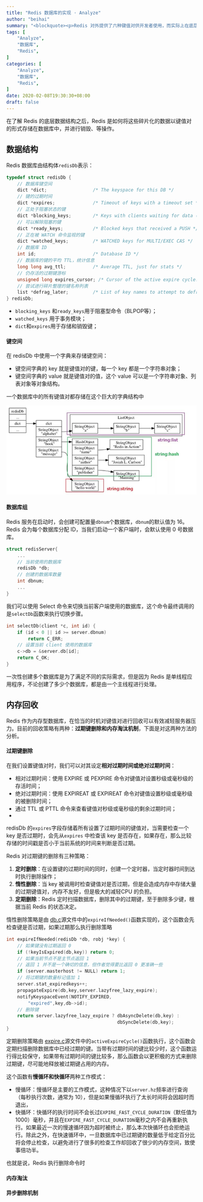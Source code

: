 ```yaml
---
title: "Redis 数据库的实现 · Analyze"
author: "beihai"
summary: "<blockquote><p>Redis 对外提供了六种键值对供开发者使用，而实际上在底层采用了多种基础数据结构来存储信息，并且会在必要的时刻进行类型转换。文章将会逐一介绍这些数据结构，以及它们的独特之处。</p></blockquote>"
tags: [
    "Analyze",
    "数据库",
    "Redis",
]
categories: [
    "Analyze",
	"数据库",
	"Redis",
]
date: 2020-02-08T19:30:30+08:00
draft: false
---
```


在了解 Redis 的底层数据结构之后，Redis 是如何将这些碎片化的数据以键值对的形式存储在数据库中，并进行销毁、等操作。

## 数据结构

Redis 数据库由结构体`redisDb`表示：

```c
typedef struct redisDb {
    // 数据库键空间
    dict *dict;                 /* The keyspace for this DB */
    // 键的过期时间
    dict *expires;              /* Timeout of keys with a timeout set */
    // 正处于阻塞状态的键
    dict *blocking_keys;        /* Keys with clients waiting for data (BLPOP)*/
    // 可以解除阻塞的键
    dict *ready_keys;           /* Blocked keys that received a PUSH */
    // 正在被 WATCH 命令监视的键
    dict *watched_keys;         /* WATCHED keys for MULTI/EXEC CAS */
    // 数据库 ID 
    int id;                     /* Database ID */
    // 数据库的键的平均 TTL，统计信息
    long long avg_ttl;          /* Average TTL, just for stats */
    // 仍存活的过期键游标
    unsigned long expires_cursor; /* Cursor of the active expire cycle. */
    // 尝试进行碎片整理的键名称列表
    list *defrag_later;         /* List of key names to attempt to defrag one by one, gradually. */
} redisDb;
```

- `blocking_keys` 和`ready_keys`用于阻塞型命令（BLPOP等）；
- `watched_keys` 用于事务模块；
- `dict`和`expires`用于存储和销毁键；

#### 键空间

在 redisDb 中使用一个字典来存储键空间：

- 键空间字典的 key 就是键值对的键，每一个 key 都是一个字符串对象；
- 键空间字典的 value 就是键值对的值，这个 value 可以是一个字符串对象、列表对象等对象结构。

一个数据库中的所有键值对都存储在这个巨大的字典结构中

![img](index.assets/v2-83572059d2a3aeae2d5f2a69860e5d57_hd.jpg)

#### 数据库组

Redis 服务在启动时，会创建可配置量`dbnum`个数据库，`dbnum`的默认值为 16。Redis 会为每个数据库分配 ID，当我们启动一个客户端时，会默认使用 0 号数据库。

```c
struct redisServer{
    ...
    // 当前使用的数据库
    redisDb *db;
    // 创建的数据库数量
    int dbnum;
    ...
}
```

我们可以使用 Select 命令来切换当前客户端使用的数据库，这个命令最终调用的是`selectDb`函数来执行切换步骤。

```c
int selectDb(client *c, int id) {
    if (id < 0 || id >= server.dbnum)
        return C_ERR;
    // 设置当前 client 使用的数据库
    c->db = &server.db[id];
    return C_OK;
}
```

一次性创建多个数据库是为了满足不同的实际需求，但是因为 Redis 是单线程应用程序，不论创建了多少个数据库，都是由一个主线程进行处理。

## 内存回收

Redis 作为内存型数据库，在恰当的时机对键值对进行回收可以有效减轻服务器压力。目前的回收策略有两种：**过期键删除和内存淘汰机制**，下面是对这两种方法的分析。

#### 过期键删除

在我们设置键值对时，我们可以对其设定**相对过期时间或绝对过期时间**：

- 相对过期时间：使用 EXPIRE 或 PEXPIRE 命令对键值对设置秒级或毫秒级的存活时间；
- 绝对过期时间：使用 EXPIREAT 或 EXPIREAT 命令对键值设置秒级或毫秒级的被删除时间；
- 通过 TTL 或 PTTL 命令来查看键值对秒级或毫秒级的剩余过期时间；
- 

redisDb 的`expires`字段存储着所有设置了过期时间的键值对，当需要检查一个 key 是否过期时，会先从`expires` 中检查该 key 是否存在，如果存在，那么比较存储的时间戳是否小于当前系统的时间来判断是否过期。

Redis 对过期键的删除有三种策略：

1. **定时删除**：在设置键的过期时间的同时，创建一个定时器，当定时器时间到达时执行删除操作；
2. **惰性删除**：当 key 被调用时检查键值对是否过期，但是会造成内存中存储大量的过期键值对，内存不友好，但是极大的减轻CPU 的负担。
3. **定期删除**：Redis 定时扫描数据库，删除其中的过期键，至于删除多少键，根据当前 Redis 的状态决定。



惰性删除策略是由 [db.c](https://github.com/antirez/redis/blob/unstable/src/db.c)源文件中的`expireIfNeeded()`函数实现的，这个函数会先检查键是否过期，如果过期那么执行删除策略

```c
int expireIfNeeded(redisDb *db, robj *key) {
    // 如果键没有过期返回 0 
    if (!keyIsExpired(db,key)) return 0;
    // 如果当前节点不是主节点返回 1
    // 返回 1 并不是一个确切的信息，但作者觉得要比返回 0 更准确一些
    if (server.masterhost != NULL) return 1;
    // 将过期键的数量标记值加 1
    server.stat_expiredkeys++;
    propagateExpire(db,key,server.lazyfree_lazy_expire);
    notifyKeyspaceEvent(NOTIFY_EXPIRED,
        "expired",key,db->id);
    // 删除键
    return server.lazyfree_lazy_expire ? dbAsyncDelete(db,key) :
                                         dbSyncDelete(db,key);
}
```

定期删除策略由 [expire.c](https://github.com/antirez/redis/blob/unstable/src/db.c)源文件中的`activeExpireCycle()`函数执行，这个函数会定期扫描删除数据库中已经过期的键。当带有过期时间的键比较少时，这个函数运行得比较保守，如果带有过期时间的键比较多，那么函数会以更积极的方式来删除过期键，尽可能地释放被过期键占用的内存。

这个函数有**慢循环和快循环**两种工作模式：

- 慢循环：慢循环是主要的工作模式，这种情况下以`server.hz`频率进行查询（每秒执行次数，通常为 10），但是如果慢循环执行了太长时间将会因超时而退出，
- 快循环：快循环的执行时间不会长过`EXPIRE_FAST_CYCLE_DURATION`（默任值为 1000）毫秒，并且在`EXPIRE_FAST_CYCLE_DURATION`毫秒之内不会再重新执行。如果最近一次的慢速循环因为超时被终止，那么本次快循环也会拒绝运行。除此之外，在快速循环中，一旦数据库中已过期键的数量低于给定百分比将会停止检查，以避免进行了很多的检查工作却回收了很少的内存空间，致使事倍功半。





也就是说，Redis 执行删除命令时

#### 内存淘汰







#### 异步删除机制

